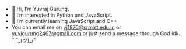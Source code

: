 - 👋 Hi, I’m Yuvraj Gurung.
- 👀 I’m interested in Python and JavaScript.
- 🌱 I’m currently learning JavaScript and C++
- You can email me on yj1970@srmist.edu.in or yuvigurung2467@gmail.com or just send a message through God idk.  
¯ ¯\_(ツ)_/¯
